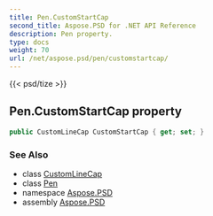 ```yaml
---
title: Pen.CustomStartCap
second_title: Aspose.PSD for .NET API Reference
description: Pen property. 
type: docs
weight: 70
url: /net/aspose.psd/pen/customstartcap/
---
```

{{< psd/tize >}}
## Pen.CustomStartCap property

```csharp
public CustomLineCap CustomStartCap { get; set; }
```

### See Also

* class [CustomLineCap](../../customlinecap/)
* class [Pen](../)
* namespace [Aspose.PSD](../../pen/)
* assembly [Aspose.PSD](../../../)


